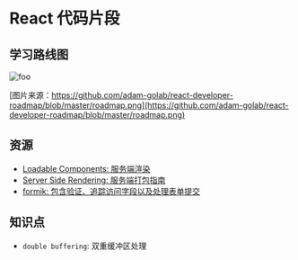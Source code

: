 # React 代码片段

## 学习路线图

<img :src="$withBase('/image/react/roadmap.png')" alt="foo" />

[图片来源：https://github.com/adam-golab/react-developer-roadmap/blob/master/roadmap.png](https://github.com/adam-golab/react-developer-roadmap/blob/master/roadmap.png)

## 资源

* [Loadable Components: 服务端渲染](https://github.com/gregberge/loadable-components)
* [Server Side Rendering: 服务端打包指南](https://loadable-components.com/docs/server-side-rendering/)
* [formik: 包含验证、追踪访问字段以及处理表单提交](https://github.com/formik/formik)

## 知识点

- `double buffering`: 双重缓冲区处理